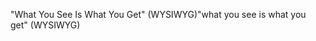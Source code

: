 <span data-ttu-id="ec3b8-101">"What You See Is What You Get" (WYSIWYG)</span><span class="sxs-lookup"><span data-stu-id="ec3b8-101">"what you see is what you get" (WYSIWYG)</span></span>